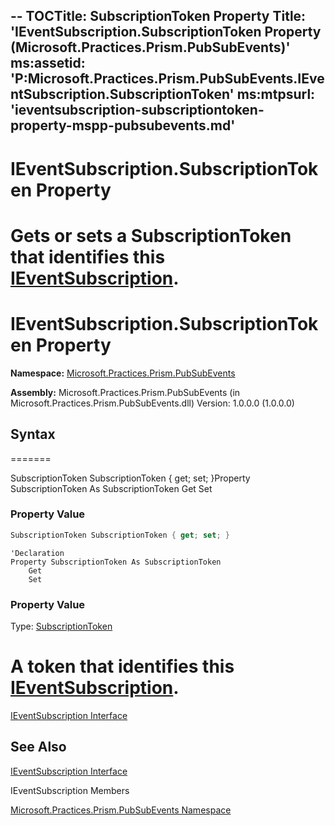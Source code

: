 --
TOCTitle: SubscriptionToken Property
Title: 'IEventSubscription.SubscriptionToken Property (Microsoft.Practices.Prism.PubSubEvents)'
ms:assetid: 'P:Microsoft.Practices.Prism.PubSubEvents.IEventSubscription.SubscriptionToken'
ms:mtpsurl: 'ieventsubscription-subscriptiontoken-property-mspp-pubsubevents.md'
---

# IEventSubscription.SubscriptionToken Property


Gets or sets a SubscriptionToken that identifies this [IEventSubscription](ieventsubscription-interface-mspp-pubsubevents.md).
=======
IEventSubscription.SubscriptionToken Property
=================================================

**Namespace:** [Microsoft.Practices.Prism.PubSubEvents](mspp-pubsubevents-namespace.md)

**Assembly:** Microsoft.Practices.Prism.PubSubEvents (in Microsoft.Practices.Prism.PubSubEvents.dll) Version: 1.0.0.0 (1.0.0.0)

## Syntax

=======


SubscriptionToken SubscriptionToken { get; set; }Property SubscriptionToken As SubscriptionToken Get Set
### Property Value


```C#
SubscriptionToken SubscriptionToken { get; set; }
```
```VB
'Declaration
Property SubscriptionToken As SubscriptionToken
	Get
	Set
```
### Property Value

Type: [SubscriptionToken](subscriptiontoken-class-mspp-pubsubevents.md)

A token that identifies this [IEventSubscription](ieventsubscription-interface-mspp-pubsubevents.md).
=======

[IEventSubscription Interface](https://msdn.microsoft.com/library/microsoft.practices.prism.pubsubevents.ieventsubscription)


## See Also

[IEventSubscription Interface](ieventsubscription-interface-mspp-pubsubevents.md)

IEventSubscription Members

[Microsoft.Practices.Prism.PubSubEvents Namespace](ieventsubscription-interface-mspp-pubsubevents.md)
